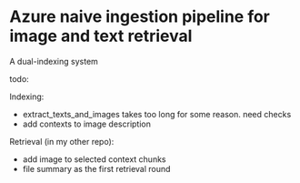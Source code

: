 # Azure naive ingestion pipeline for image and text retrieval

A dual-indexing system

todo:

Indexing:
- extract_texts_and_images takes too long for some reason. need checks
- add contexts to image description


Retrieval (in my other repo):
- add image to selected context chunks
- file summary as the first retrieval round
